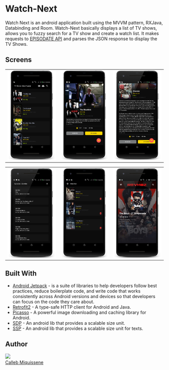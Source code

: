 # Watch-Next

Watch Next is an android application built using the MVVM pattern, RXJava, Databinding and Room.
Watch-Next basically displays a list of TV shows, allows you to fuzzy search for a TV show and create a watch list.
It makes requests to [EPISODATE API](https://www.episodate.com/api) and parses the JSON response to display the TV Shows.

## Screens

<table width="100%">
  <tr>
    <th width="25%"><img src="https://github.com/callebdev/Watch-Next/blob/main/Screens/Screenshot_20201122-135334_framed.png"></th>
    <th width="25%"><img src="https://github.com/callebdev/Watch-Next/blob/main/Screens/Screenshot_20201122-135350_framed.png"></th>
    <th width="25%"><img src="https://github.com/callebdev/Watch-Next/blob/main/Screens/Screenshot_20201122-135429_framed.png"></th></tr>
</table>

<table width="100%">
  <tr>
    <th width="25%"><img src="https://github.com/callebdev/Watch-Next/blob/main/Screens/Screenshot_20201122-135547_framed.png"></th>
    <th width="25%"><img src="https://github.com/callebdev/Watch-Next/blob/main/Screens/Screenshot_20201122-135742_framed%20(2).png"></th>
    <th width="25%"><img src="https://github.com/callebdev/Watch-Next/blob/main/Screens/Screenshot_20201122-140026_framed.png"></th>
  </tr>
</table>

## Built With
* [Android Jetpack](https://developer.android.com/jetpack) - is a suite of libraries to help developers follow best practices, reduce boilerplate code, and write code that works consistently across Android versions and devices so that developers can focus on the code they care about.
* [Retrofit2](https://square.github.io/retrofit/) -  A type-safe HTTP client for Android and Java.
* [Picasso](https://square.github.io/picasso/) - A powerful image downloading and caching library for Android.
* [SDP](https://github.com/intuit/sdp) - An android lib that provides a scalable size unit.
* [SSP](https://github.com/intuit/ssp) - An android lib that provides a scalable size unit for texts.

## Author
<img src="https://avatars0.githubusercontent.com/u/42087219?s=460&v=4" width="115"><br>
[Calleb Miquissene](https://github.com/callebdev)
